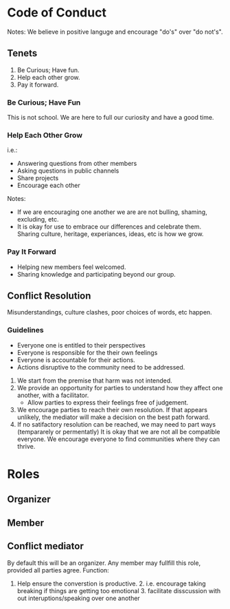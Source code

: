 
# Code of Conduct

Notes:
We believe in positive languge and encourage "do's" over "do not's".

## Tenets

 1. Be Curious; Have fun.
 2. Help each other grow.
 3. Pay it forward.

### Be Curious; Have Fun
This is not school. We are here to full our curiosity and have a good time.

### Help Each Other Grow
i.e.:
 - Answering questions from other members
 - Asking questions in public channels
 - Share projects
 - Encourage each other

Notes:
 - If we are encouraging one another we are are not bulling, shaming, excluding, etc.
 - It is okay for use to embrace our differences and celebrate them. Sharing culture, heritage, experiances, ideas, etc is how we grow.

### Pay It Forward

 - Helping new members feel welcomed.
 - Sharing knowledge and participating beyond our group.

## Conflict Resolution
Misunderstandings, culture clashes, poor choices of words, etc happen.

### Guidelines
 - Everyone one is entitled to their perspectives
 - Everyone is responsible for the their own feelings
 - Everyone is accountable for their actions.
 - Actions disruptive to the community need to be addressed.

 1. We start from the premise that harm was not intended.
 2. We provide an opportunity for parties to understand how they affect one another, with a facilitator.
	 - Allow parties to express their feelings free of judgement.
 3. We encourage parties to reach their own resolution. If that appears unlikely, the mediator will make a decision on the best path forward.
 3. If no satifactory resolution can be reached, we may need to part ways (tempararely or permentatly)
     It is okay that we are not all be compatible everyone. We encourage everyone to find communities where they can thrive.


# Roles

## Organizer
## Member
## Conflict mediator
By default this will be an organizer. Any member may fullfill this role, provided all parties agree.
Function:
 1. Help ensure the converstion is productive.
	 2. i.e. encourage taking breaking if things are getting too emotional
	 3. facilitate disscussion with out interuptions/speaking over one another


<!--stackedit_data:
eyJoaXN0b3J5IjpbLTEwNTkwMzc0MSwtODA4MDk2NDYzLDE2Mj
k2MzUxNyw0OTkxOTk4Nl19
-->
